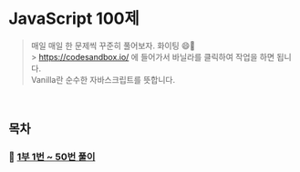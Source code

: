 # JavaScript 100제

> 매일 매일 한 문제씩 꾸준히 풀어보자. 화이팅 😄💪 <br> > https://codesandbox.io/ 에 들어가서 바닐라를 클릭하여 작업을 하면 됩니다. <br>
> Vanilla란 순수한 자바스크립트를 뜻합니다.

<br>

## 목차

### 🎈 [1부 1번 ~ 50번 풀이](./class01/README.md)
